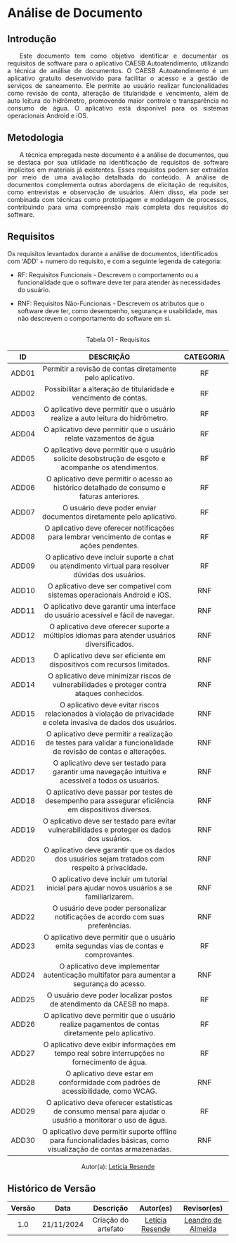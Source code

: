 # Análise de Documento

## Introdução

<p align="justify">&emsp;&emsp;Este documento tem como objetivo identificar e documentar os requisitos de software para o aplicativo CAESB Autoatendimento, utilizando a técnica de análise de documentos. O CAESB Autoatendimento é um aplicativo gratuito desenvolvido para facilitar o acesso e a gestão de serviços de saneamento. Ele permite ao usuário realizar funcionalidades como revisão de conta, alteração de titularidade e vencimento, além de auto leitura do hidrômetro, promovendo maior controle e transparência no consumo de água. O aplicativo está disponível para os sistemas operacionais Android e iOS.</p>

## Metodologia

<p align="justify">&emsp;&emsp;A técnica empregada neste documento é a análise de documentos, que se destaca por sua utilidade na identificação de requisitos de software implícitos em materiais já existentes. Esses requisitos podem ser extraídos por meio de uma avaliação detalhada do conteúdo. A análise de documentos complementa outras abordagens de elicitação de requisitos, como entrevistas e observação de usuários. Além disso, ela pode ser combinada com técnicas como prototipagem e modelagem de processos, contribuindo para uma compreensão mais completa dos requisitos do software.</p>

## Requisitos

Os requisitos levantados durante a análise de documentos, identificados com 'ADD' + numero do requisito, e com a seguinte legenda de categoria:

- RF: Requisitos Funcionais - Descrevem o comportamento ou a funcionalidade que o software deve ter para atender às necessidades do usuário.

- RNF: Requisitos Não-Funcionais - Descrevem os atributos que o software deve ter, como desempenho, segurança e usabilidade, mas não descrevem o comportamento do software em si.

<br>

<center>
<figcaption>Tabela 01 - Requisitos </figcaption>


| ID  | DESCRIÇÃO                                                             | CATEGORIA |
| :-: | :-------------------------------------------------------------------: | :-------: |
| ADD01| Permitir a revisão de contas diretamente pelo aplicativo. | RF |
| ADD02| Possibilitar a alteração de titularidade e vencimento de contas.      | RF        |
| ADD03| O aplicativo deve permitir que o usuário realize a auto leitura do hidrômetro. | RF        |
| ADD04| O aplicativo deve permitir que o usuário relate vazamentos de água    | RF        |
| ADD05| O aplicativo deve permitir que o usuário solicite desobstrução de esgoto e acompanhe os atendimentos.    | RF        |
| ADD06| O aplicativo deve permitir o acesso ao histórico detalhado de consumo e faturas anteriores.   | RF        |
| ADD07| O usuário deve poder enviar documentos diretamente pelo aplicativo. | RF |
| ADD08| O aplicativo deve oferecer notificações para lembrar vencimento de contas e ações pendentes.    | RF |
| ADD09| O aplicativo deve incluir suporte a chat ou atendimento virtual para resolver dúvidas dos usuários.   | RF |
| ADD10| O aplicativo deve ser compatível com sistemas operacionais Android e iOS.| RNF |
| ADD11| O aplicativo deve garantir uma interface do usuário acessível e fácil de navegar.| RNF |
| ADD12| O aplicativo deve oferecer suporte a múltiplos idiomas para atender usuários diversificados.| RNF |
| ADD13| O aplicativo deve ser eficiente em dispositivos com recursos limitados.| RNF |
| ADD14| O aplicativo deve minimizar riscos de vulnerabilidades e proteger contra ataques conhecidos.| RNF |
| ADD15| O aplicativo deve evitar riscos relacionados à violação de privacidade e coleta invasiva de dados dos usuários.| RNF |
| ADD16| O aplicativo deve permitir a realização de testes para validar a funcionalidade de revisão de contas e alterações.| RNF |
| ADD17| O aplicativo deve ser testado para garantir uma navegação intuitiva e acessível a todos os usuários.| RNF |
| ADD18| O aplicativo deve passar por testes de desempenho para assegurar eficiência em dispositivos diversos.| RNF |
| ADD19| O aplicativo deve ser testado para evitar vulnerabilidades e proteger os dados dos usuários.| RNF |
| ADD20| O aplicativo deve garantir que os dados dos usuários sejam tratados com respeito à privacidade.| RNF |
| ADD21| O aplicativo deve incluir um tutorial inicial para ajudar novos usuários a se familiarizarem.| RNF |
| ADD22| O usuário deve poder personalizar notificações de acordo com suas preferências.| RNF |
| ADD23| O aplicativo deve permitir que o usuário emita segundas vias de contas e comprovantes.| RF |
| ADD24| O aplicativo deve implementar autenticação multifator para aumentar a segurança do acesso.| RNF |
| ADD25| O usuário deve poder localizar postos de atendimento da CAESB no mapa.| RF |
| ADD26| O aplicativo deve permitir que o usuário realize pagamentos de contas diretamente pelo aplicativo.| RF |
| ADD27| O aplicativo deve exibir informações em tempo real sobre interrupções no fornecimento de água.| RF |
| ADD28| O aplicativo deve estar em conformidade com padrões de acessibilidade, como WCAG.| RNF |
| ADD29| O aplicativo deve oferecer estatísticas de consumo mensal para ajudar o usuário a monitorar o uso de água.| RF |
| ADD30| O aplicativo deve permitir suporte offline para funcionalidades básicas, como visualização de contas armazenadas.| RNF |


Autor(a): <a href="https://github.com/LeticiaResende233" target = "_blank">Letícia Resende</a>
</center>

## Histórico de Versão

| Versão |    Data    |      Descrição       |       Autor(es)       |     Revisor(es)     |
| :-----: | :--------: | :------------------: | :-------------------: | :-----------------: |
|  1.0   | 21/11/2024 | Criação do artefato |[Letícia Resende](https://github.com/LeticiaResende23) | [Leandro de Almeida](https://github.com/leomitx10)  |





